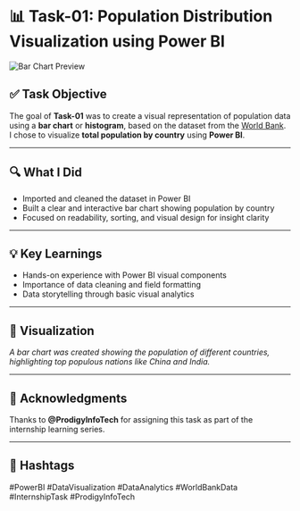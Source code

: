 # 📊 Task-01: Population Distribution Visualization using Power BI

![Bar Chart Preview](PRODIGY_DS_1/blob/main/DS_Task_1_Bargraph.png) <!-- Replace with actual image path or link -->

## ✅ Task Objective

The goal of **Task-01** was to create a visual representation of population data using a **bar chart** or **histogram**, based on the dataset from the [World Bank](https://data.worldbank.org/indicator/SP.POP.TOTL).  
I chose to visualize **total population by country** using **Power BI**.

---

## 🔍 What I Did

- Imported and cleaned the dataset in Power BI  
- Built a clear and interactive bar chart showing population by country  
- Focused on readability, sorting, and visual design for insight clarity

---

## 💡 Key Learnings

- Hands-on experience with Power BI visual components  
- Importance of data cleaning and field formatting  
- Data storytelling through basic visual analytics

---

## 📸 Visualization

*A bar chart was created showing the population of different countries, highlighting top populous nations like China and India.*

---

## 🙌 Acknowledgments

Thanks to **@ProdigyInfoTech** for assigning this task as part of the internship learning series.

---

## 🔖 Hashtags

#PowerBI #DataVisualization #DataAnalytics #WorldBankData #InternshipTask #ProdigyInfoTech
